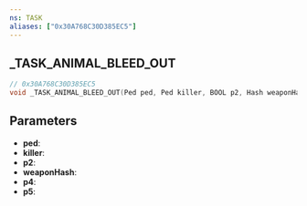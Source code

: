 ```yaml
---
ns: TASK
aliases: ["0x30A768C30D385EC5"]
---
```

## _TASK_ANIMAL_BLEED_OUT

```c
// 0x30A768C30D385EC5
void _TASK_ANIMAL_BLEED_OUT(Ped ped, Ped killer, BOOL p2, Hash weaponHash, int p4, int p5);
```

## Parameters
* **ped**:
* **killer**:
* **p2**:
* **weaponHash**:
* **p4**:
* **p5**:
